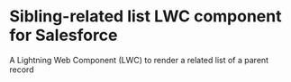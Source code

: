 # Sibling-related list LWC component for Salesforce
A Lightning Web Component (LWC) to render a related list of a parent record
